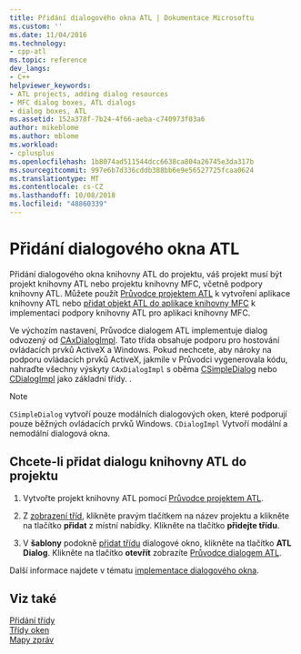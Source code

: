 ```yaml
---
title: Přidání dialogového okna ATL | Dokumentace Microsoftu
ms.custom: ''
ms.date: 11/04/2016
ms.technology:
- cpp-atl
ms.topic: reference
dev_langs:
- C++
helpviewer_keywords:
- ATL projects, adding dialog resources
- MFC dialog boxes, ATL dialogs
- dialog boxes, ATL
ms.assetid: 152a378f-7b24-4f66-aeba-c740973f03a6
author: mikeblome
ms.author: mblome
ms.workload:
- cplusplus
ms.openlocfilehash: 1b8074ad511544dcc6638ca804a26745e3da317b
ms.sourcegitcommit: 997e6b7d336cddb388bb6e9e56527725fcaa0624
ms.translationtype: MT
ms.contentlocale: cs-CZ
ms.lasthandoff: 10/08/2018
ms.locfileid: "48860339"
---
```

# <a name="adding-an-atl-dialog-box"></a>Přidání dialogového okna ATL

Přidání dialogového okna knihovny ATL do projektu, váš projekt musí být projekt knihovny ATL nebo projektu knihovny MFC, včetně podpory knihovny ATL. Můžete použít [Průvodce projektem ATL](../../atl/reference/atl-project-wizard.md) k vytvoření aplikace knihovny ATL nebo [přidat objekt ATL do aplikace knihovny MFC](../../mfc/reference/adding-atl-support-to-your-mfc-project.md) k implementaci podpory knihovny ATL pro aplikaci knihovny MFC.

Ve výchozím nastavení, Průvodce dialogem ATL implementuje dialog odvozený od [CAxDialogImpl](../../atl/reference/caxdialogimpl-class.md). Tato třída obsahuje podporu pro hostování ovládacích prvků ActiveX a Windows. Pokud nechcete, aby nároky na podporu ovládacích prvků ActiveX, jakmile v Průvodci vygenerovala kódu, nahraďte všechny výskyty `CAxDialogImpl` s oběma [CSimpleDialog](../../atl/reference/csimpledialog-class.md) nebo [CDialogImpl](../../atl/reference/cdialogimpl-class.md) jako základní třídy. .

> [!NOTE]
> `CSimpleDialog` vytvoří pouze modálních dialogových oken, které podporují pouze běžných ovládacích prvků Windows. `CDialogImpl` Vytvoří modální a nemodální dialogová okna.

## <a name="to-add-an-atl-dialog-resource-to-your-project"></a>Chcete-li přidat dialogu knihovny ATL do projektu

1. Vytvořte projekt knihovny ATL pomocí [Průvodce projektem ATL](../../atl/reference/atl-project-wizard.md).

1. Z [zobrazení tříd](/visualstudio/ide/viewing-the-structure-of-code), klikněte pravým tlačítkem na název projektu a klikněte na tlačítko **přidat** z místní nabídky. Klikněte na tlačítko **přidejte třídu**.

1. V **šablony** podokně [přidat třídu](../../ide/add-class-dialog-box.md) dialogové okno, klikněte na tlačítko **ATL Dialog**. Klikněte na tlačítko **otevřít** zobrazíte [Průvodce dialogem ATL](../../atl/reference/atl-dialog-wizard.md).

Další informace najdete v tématu [implementace dialogového okna](../../atl/implementing-a-dialog-box.md).

## <a name="see-also"></a>Viz také

[Přidání třídy](../../ide/adding-a-class-visual-cpp.md)<br/>
[Třídy oken](../../atl/atl-window-classes.md)<br/>
[Mapy zpráv](../../atl/message-maps-atl.md)
